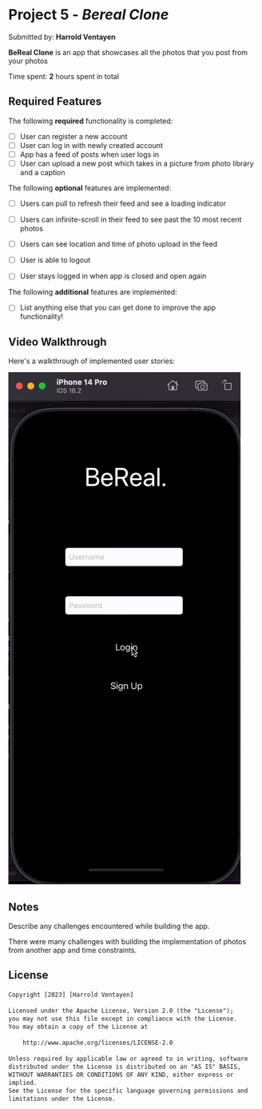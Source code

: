 # Project 5 - *Bereal Clone*

Submitted by: **Harrold Ventayen**

**BeReal Clone** is an app that showcases all the photos that you post from your photos 

Time spent: **2** hours spent in total

## Required Features

The following **required** functionality is completed:

- [ ] User can register a new account
- [ ] User can log in with newly created account
- [ ] App has a feed of posts when user logs in
- [ ] User can upload a new post which takes in a picture from photo library and a caption	
 
The following **optional** features are implemented:

- [ ] Users can pull to refresh their feed and see a loading indicator
- [ ] Users can infinite-scroll in their feed to see past the 10 most recent photos
- [ ] Users can see location and time of photo upload in the feed	
- [ ] User is able to logout
- [ ] User stays logged in when app is closed and open again	


The following **additional** features are implemented:

- [ ] List anything else that you can get done to improve the app functionality!

## Video Walkthrough

Here's a walkthrough of implemented user stories:

<img src='https://github.com/hventayen/BeReal1/blob/main/ezgif.com-video-to-gif%20(3).gif' title='Video Walkthrough' width='' alt='Video Walkthrough' />


## Notes

Describe any challenges encountered while building the app.

There were many challenges with building the implementation of photos from another app and time constraints.

## License

    Copyright [2023] [Harrold Ventayen]

    Licensed under the Apache License, Version 2.0 (the "License");
    you may not use this file except in compliance with the License.
    You may obtain a copy of the License at

        http://www.apache.org/licenses/LICENSE-2.0

    Unless required by applicable law or agreed to in writing, software
    distributed under the License is distributed on an "AS IS" BASIS,
    WITHOUT WARRANTIES OR CONDITIONS OF ANY KIND, either express or implied.
    See the License for the specific language governing permissions and
    limitations under the License.
